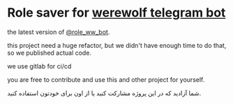 # Role saver for [werewolf telegram bot](https://github.com/GreyWolfDev/Werewolf)

the latest version of [@role_ww_bot](http://t.me/role_ww_bot).

this project need a huge refactor, but we didn't have enough time to do that, so we published actual code.

we use gitlab for ci/cd

you are free to contribute and use this and other project for yourself.

شما آزادید که در این پروژه مشارکت کنید یا از اون برای خودتون استفاده کنید.